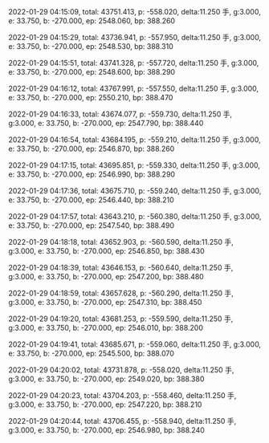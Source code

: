 2022-01-29 04:15:09, total: 43751.413, p: -558.020, delta:11.250 手, g:3.000, e: 33.750, b: -270.000, ep: 2548.060, bp: 388.260

2022-01-29 04:15:29, total: 43736.941, p: -557.950, delta:11.250 手, g:3.000, e: 33.750, b: -270.000, ep: 2548.530, bp: 388.310

2022-01-29 04:15:51, total: 43741.328, p: -557.720, delta:11.250 手, g:3.000, e: 33.750, b: -270.000, ep: 2548.600, bp: 388.290

2022-01-29 04:16:12, total: 43767.991, p: -557.550, delta:11.250 手, g:3.000, e: 33.750, b: -270.000, ep: 2550.210, bp: 388.470

2022-01-29 04:16:33, total: 43674.077, p: -559.730, delta:11.250 手, g:3.000, e: 33.750, b: -270.000, ep: 2547.790, bp: 388.440

2022-01-29 04:16:54, total: 43684.195, p: -559.210, delta:11.250 手, g:3.000, e: 33.750, b: -270.000, ep: 2546.870, bp: 388.260

2022-01-29 04:17:15, total: 43695.851, p: -559.330, delta:11.250 手, g:3.000, e: 33.750, b: -270.000, ep: 2546.990, bp: 388.290

2022-01-29 04:17:36, total: 43675.710, p: -559.240, delta:11.250 手, g:3.000, e: 33.750, b: -270.000, ep: 2546.440, bp: 388.210

2022-01-29 04:17:57, total: 43643.210, p: -560.380, delta:11.250 手, g:3.000, e: 33.750, b: -270.000, ep: 2547.540, bp: 388.490

2022-01-29 04:18:18, total: 43652.903, p: -560.590, delta:11.250 手, g:3.000, e: 33.750, b: -270.000, ep: 2546.850, bp: 388.430

2022-01-29 04:18:39, total: 43646.153, p: -560.640, delta:11.250 手, g:3.000, e: 33.750, b: -270.000, ep: 2547.200, bp: 388.480

2022-01-29 04:18:59, total: 43657.628, p: -560.290, delta:11.250 手, g:3.000, e: 33.750, b: -270.000, ep: 2547.310, bp: 388.450

2022-01-29 04:19:20, total: 43681.253, p: -559.590, delta:11.250 手, g:3.000, e: 33.750, b: -270.000, ep: 2546.010, bp: 388.200

2022-01-29 04:19:41, total: 43685.671, p: -559.060, delta:11.250 手, g:3.000, e: 33.750, b: -270.000, ep: 2545.500, bp: 388.070

2022-01-29 04:20:02, total: 43731.878, p: -558.020, delta:11.250 手, g:3.000, e: 33.750, b: -270.000, ep: 2549.020, bp: 388.380

2022-01-29 04:20:23, total: 43704.203, p: -558.460, delta:11.250 手, g:3.000, e: 33.750, b: -270.000, ep: 2547.220, bp: 388.210

2022-01-29 04:20:44, total: 43706.455, p: -558.940, delta:11.250 手, g:3.000, e: 33.750, b: -270.000, ep: 2546.980, bp: 388.240